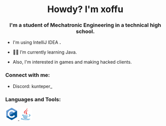 <h1 align="center">Howdy? I'm xoffu</h1>
<h3 align="center">I'm a student of Mechatronic Engineering in a technical high school.</h3>

- I'm using IntelliJ IDEA **.**

- 👨‍💻 I’m currently learning Java.

- Also, I'm interested in games and making hacked clients. 

<h3 align="left">Connect with me:</h3>
<p align="left">

- Discord: kunteper_

<h3 align="left">Languages and Tools:</h3>
<p align="left"> <a href="https://www.cprogramming.com/" target="_blank" rel="noreferrer"> <img src="https://raw.githubusercontent.com/devicons/devicon/master/icons/c/c-original.svg" alt="c" width="40" height="40"/> </a> <a href="https://www.java.com" target="_blank" rel="noreferrer"> <img src="https://raw.githubusercontent.com/devicons/devicon/master/icons/java/java-original.svg" alt="java" width="40" height="40"/> </a> </p>

